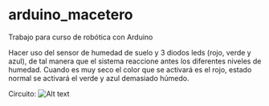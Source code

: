 # arduino_macetero

Trabajo para curso de robótica con Arduino

Hacer uso del sensor de humedad de suelo y 3 diodos leds (rojo, verde y azul), de tal manera que el sistema reaccione antes los diferentes niveles de humedad.  Cuando es muy seco el color que se activará es el rojo, estado normal se activará el verde y azul demasiado húmedo. 


Circuito:
![Alt text](/arduino_macetero/blob/main/macetero_bb.png?raw=true "Optional Title")

